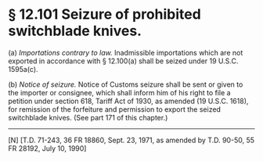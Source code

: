 # § 12.101   Seizure of prohibited switchblade knives.

(a) *Importations contrary to law.* Inadmissible importations which are not exported in accordance with § 12.100(a) shall be seized under 19 U.S.C. 1595a(c).


(b) *Notice of seizure.* Notice of Customs seizure shall be sent or given to the importer or consignee, which shall inform him of his right to file a petition under section 618, Tariff Act of 1930, as amended (19 U.S.C. 1618), for remission of the forfeiture and permission to export the seized switchblade knives. (See part 171 of this chapter.)



---

[N] [T.D. 71-243, 36 FR 18860, Sept. 23, 1971, as amended by T.D. 90-50, 55 FR 28192, July 10, 1990]




